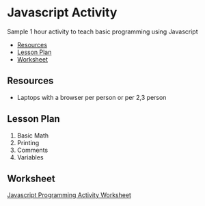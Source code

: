 # Javascript Activity

Sample 1 hour activity to teach basic programming using Javascript

* [Resources](#resources)
* [Lesson Plan](#lesson_plan)
* [Worksheet](#worksheet)

<h2 id="resources">Resources</h2>

* Laptops with a browser per person or per 2,3 person

<h2 id="lesson_plan">Lesson Plan</h2>

1.  Basic Math 
2.  Printing
3.  Comments
4.  Variables

<h2 id="worksheet">Worksheet</h2>

[Javascript Programming Activity Worksheet](https://docs.google.com/document/d/1jkjeIVkN4ILKHZL4TEVPWDUWafACK6f5j_6s89z2hhc/edit?usp=sharing)


